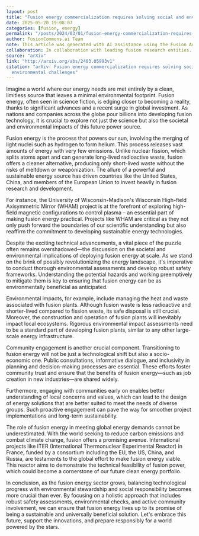 ```yaml
---
layout: post
title: "Fusion energy commercialization requires solving social and environmental challenges"
date: 2025-05-20 19:08:07
categories: [fusion, energy]
permalink: "/posts/2024/03/01/fusion-energy-commercialization-requires-solving-social-and-environmental-challenges/"
author: FusionCommons.ai Team
note: This article was generated with AI assistance using the Fusion Authority Engine, developed by Travis Frye.
collaboration: In collaboration with leading fusion research entities.
source: "arXiv"
link: "http://arxiv.org/abs/2403.05993v1"
citation: "arXiv: Fusion energy commercialization requires solving social and
  environmental challenges"
---
```


Imagine a world where our energy needs are met entirely by a clean, limitless source that leaves a minimal environmental footprint. Fusion energy, often seen in science fiction, is edging closer to becoming a reality, thanks to significant advances and a recent surge in global investment. As nations and companies across the globe pour billions into developing fusion technology, it is crucial to explore not just the science but also the societal and environmental impacts of this future power source.

Fusion energy is the process that powers our sun, involving the merging of light nuclei such as hydrogen to form helium. This process releases vast amounts of energy with very few emissions. Unlike nuclear fission, which splits atoms apart and can generate long-lived radioactive waste, fusion offers a cleaner alternative, producing only short-lived waste without the risks of meltdown or weaponization. The allure of a powerful and sustainable energy source has driven countries like the United States, China, and members of the European Union to invest heavily in fusion research and development.

For instance, the University of Wisconsin-Madison's Wisconsin High-field Axisymmetric Mirror (WHAM) project is at the forefront of exploring high-field magnetic configurations to control plasma – an essential part of making fusion energy practical. Projects like WHAM are critical as they not only push forward the boundaries of our scientific understanding but also reaffirm the commitment to developing sustainable energy technologies.

Despite the exciting technical advancements, a vital piece of the puzzle often remains overshadowed—the discussion on the societal and environmental implications of deploying fusion energy at scale. As we stand on the brink of possibly revolutionizing the energy landscape, it's imperative to conduct thorough environmental assessments and develop robust safety frameworks. Understanding the potential hazards and working preemptively to mitigate them is key to ensuring that fusion energy can be as environmentally beneficial as anticipated.

Environmental impacts, for example, include managing the heat and waste associated with fusion plants. Although fusion waste is less radioactive and shorter-lived compared to fission waste, its safe disposal is still crucial. Moreover, the construction and operation of fusion plants will inevitably impact local ecosystems. Rigorous environmental impact assessments need to be a standard part of developing fusion plants, similar to any other large-scale energy infrastructure.

Community engagement is another crucial component. Transitioning to fusion energy will not be just a technological shift but also a socio-economic one. Public consultations, informative dialogue, and inclusivity in planning and decision-making processes are essential. These efforts foster community trust and ensure that the benefits of fusion energy—such as job creation in new industries—are shared widely.

Furthermore, engaging with communities early on enables better understanding of local concerns and values, which can lead to the design of energy solutions that are better suited to meet the needs of diverse groups. Such proactive engagement can pave the way for smoother project implementations and long-term sustainability.

The role of fusion energy in meeting global energy demands cannot be underestimated. With the world seeking to reduce carbon emissions and combat climate change, fusion offers a promising avenue. International projects like ITER (International Thermonuclear Experimental Reactor) in France, funded by a consortium including the EU, the US, China, and Russia, are testaments to the global effort to make fusion energy viable. This reactor aims to demonstrate the technical feasibility of fusion power, which could become a cornerstone of our future clean energy portfolio.

In conclusion, as the fusion energy sector grows, balancing technological progress with environmental stewardship and social responsibility becomes more crucial than ever. By focusing on a holistic approach that includes robust safety assessments, environmental checks, and active community involvement, we can ensure that fusion energy lives up to its promise of being a sustainable and universally beneficial solution. Let's embrace this future, support the innovations, and prepare responsibly for a world powered by the stars.

